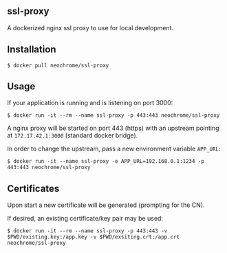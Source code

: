 ## ssl-proxy
A dockerized nginx ssl proxy to use for local development.

## Installation

```
$ docker pull neochrome/ssl-proxy
```

## Usage
If your application is running and is listening on port 3000:

```
$ docker run -it --rm --name ssl-proxy -p 443:443 neochrome/ssl-proxy
```

A nginx proxy will be started on port 443 (https) with an upstream
pointing at `172.17.42.1:3000` (standard docker bridge).

In order to change the upstream, pass a new environment variable `APP_URL`:

```
$ docker run -it --name ssl-proxy -e APP_URL=192.168.0.1:1234 -p 443:443 neochrome/ssl-proxy
```

## Certificates
Upon start a new certificate will be generated (prompting for the CN).

If desired, an existing certificate/key pair may be used:

```
$ docker run -it --rm --name ssl-proxy -p 443:443 -v $PWD/existing.key:/app.key -v $PWD/exsiting.crt:/app.crt neochrome/ssl-proxy
```
